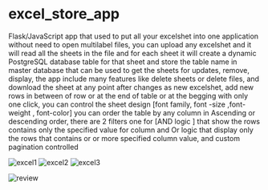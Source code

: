 # excel_store_app
Flask/JavaScript app that used to put all your excelshet into one application without need to open multilabel files, you can upload any excelshet and it will read all the sheets in the file and for each sheet it will create a dynamic PostgreSQL  database table for that sheet and store the table name in master database that can be used to get the sheets for updates, remove, display,   the app include many features like delete sheets or delete files, and download the sheet at any point after changes as new excelshet,  add new rows in between of row or at the end of table or at the begging with only one click, you can control the sheet design [font family, font -size ,font-weight , font-color] you can order the table by any column in Ascending or descending order, there are 2 filters one for [AND logic ] that show the rows contains only the specified value for column and Or logic that display only the rows that contains or or more specified column value, and custom pagination controlled


![excel1](https://i.ibb.co/G9tp4S6/sheet5.jpg)
![excel2](https://i.ibb.co/1zYPQ0V/sheet1.jpg)
![excel3](https://i.ibb.co/R4DZqzG/sheet3.jpg)

![review](https://i.ibb.co/pLqdvst/review.jpg)


